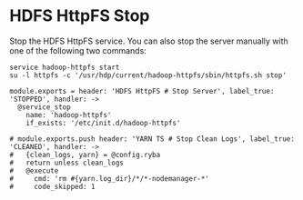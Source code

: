 
# HDFS HttpFS Stop

Stop the HDFS HttpFS service. You can also stop the server manually with one of
the following two commands:

```
service hadoop-httpfs start
su -l httpfs -c '/usr/hdp/current/hadoop-httpfs/sbin/httpfs.sh stop'
```

    module.exports = header: 'HDFS HttpFS # Stop Server', label_true: 'STOPPED', handler: ->
      @service_stop
        name: 'hadoop-httpfs'
        if_exists: '/etc/init.d/hadoop-httpfs'

    # module.exports.push header: 'YARN TS # Stop Clean Logs', label_true: 'CLEANED', handler: ->
    #   {clean_logs, yarn} = @config.ryba
    #   return unless clean_logs
    #   @execute
    #     cmd: 'rm #{yarn.log_dir}/*/*-nodemanager-*'
    #     code_skipped: 1
